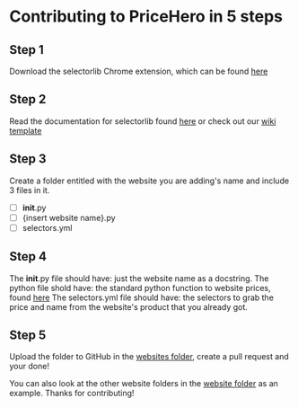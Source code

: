 # Contributing to PriceHero in 5 steps

## Step 1
Download the selectorlib Chrome extension, which can be found [here](https://chrome.google.com/webstore/detail/selectorlib/llgknofgmghejanicfcjdibnhpofaefd?hl=en)

## Step 2
Read the documentation for selectorlib found [here](https://selectorlib.com/getting-started.html) or check out our [wiki template](https://github.com/mehtaarn000/PriceHero/wiki/Selectorlib-template)

## Step 3
Create a folder entitled with the website you are adding's name and include 3 files in it.
- [ ] __init__.py
- [ ] {insert website name}.py
- [ ] selectors.yml

## Step 4
The __init__.py file should have: just the website name as a docstring.
The python file shold have: the standard python function to website prices, found [here]()
The selectors.yml file should have: the selectors to grab the price and name from the website's product that you already got.

## Step 5
Upload the folder to GitHub in the [websites folder](https://github.com/mehtaarn000/PriceHero/tree/master/websites), create a pull request and your done!

You can also look at the other website folders in the [website folder](https://github.com/mehtaarn000/PriceHero/tree/master/websites) as an example. Thanks for contributing!
